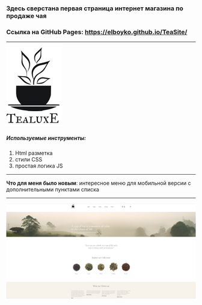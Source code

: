 ### Здесь сверстана первая страница интернет магазина по продаже чая

### Ссылка на GitHub Pages: https://elboyko.github.io/TeaSite/

---

![](./assets/images/logo.svg)

##### Используемые инструменты:

1. Html разметка
2. стили CSS
3. простая логика JS

---

**Что для меня было новым**: интересное меню для мобильной версии с дополнительными пунктами списка

---

![](./assets/images/TeaSite.png)
